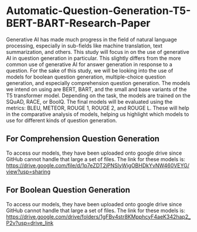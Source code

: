 # Automatic-Question-Generation-T5-BERT-BART-Research-Paper

Generative AI has made much progress in the field of natural language processing, especially in sub-fields like machine translation, text summarization, and others. This study will focus in on the use of generative AI in question generation in particular. This slightly differs from the more common use of generative AI for answer generation in response to a question. For the sake of this study, we will be looking into the use of models for boolean question generation, multiple-choice question generation, and especially comprehension question generation. The models we intend on using are BERT, BART, and the small and base variants of the T5 transformer model. Depending on the task, the models are trained on the SQuAD, RACE, or BoolQ. The final models will be evaluated using the metrics: BLEU, METEOR, ROUGE 1, ROUGE 2, and ROUGE L. These will help in the comparative analysis of models, helping us highlight which models to use for different kinds of question generation.

## For Comprehension Question Generation
To access our models, they have been uploaded onto google drive since GitHub cannot handle that large a set of files.
The link for these models is: https://drive.google.com/file/d/1p7eZDT2jPNSlyWigOBHDkYvNW460VEYG/view?usp=sharing

## For Boolean Question Generation
To access our models, they have been uploaded onto google drive since GitHub cannot handle that large a set of files.
The link for these models is: https://drive.google.com/drive/folders/1gFBv4str8KMpphcyF4aeK342hap2_P2v?usp=drive_link


